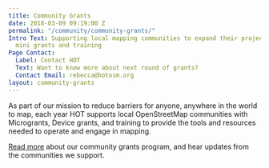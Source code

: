 ```yaml
---
title: Community Grants
date: 2018-03-09 09:19:00 Z
permalink: "/community/community-grants/"
Intro Text: Supporting local mapping communities to expand their projects through
  mini grants and training
Page Contact:
  Label: Contact HOT
  Text: Want to know more about next round of grants?
  Contact Email: rebecca@hotosm.org
layout: community-grants
---
```


As part of our mission to reduce barriers for anyone, anywhere in the world to map, each year HOT supports local OpenStreetMap communities with Microgrants, Device grants, and training to provide the tools and resources needed to operate and engage in mapping.

[Read more](/projects/microgrants_and_community_development) about our community grants program, and hear updates from the communities we support.